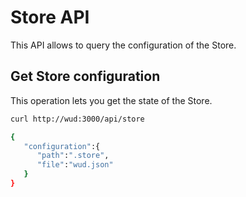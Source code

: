 # Store API
This API allows to query the configuration of the Store.

## Get Store configuration
This operation lets you get the state of the Store.

```bash
curl http://wud:3000/api/store

{
   "configuration":{
      "path":".store",
      "file":"wud.json"
   }
}
```
